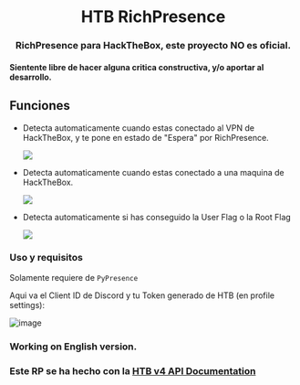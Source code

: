 <h1 align="center">HTB RichPresence</h1>
<h3 align="center">RichPresence para HackTheBox, este proyecto NO es oficial.</h3>
<h4>Sientente libre de hacer alguna critica constructiva, y/o aportar al desarrollo.</h4>

## Funciones

- Detecta automaticamente cuando estas conectado al VPN de HackTheBox, y te pone en estado de "Espera" por RichPresence.
  
  ![](https://i.imgur.com/lkAXh34.png)
  
- Detecta automaticamente cuando estas conectado a una maquina de HackTheBox.
  
  ![](https://i.imgur.com/Wvn9x3m.png)
  
- Detecta automaticamente si has conseguido la User Flag o la Root Flag
  
  ![](https://i.imgur.com/yJrS94P.png)

### Uso y requisitos

Solamente requiere de `PyPresence`

Aqui va el Client ID de Discord y tu Token generado de HTB (en profile settings):

![image](https://github.com/Pirrandi/htb-presence/assets/39172875/0ee75f6f-c7fb-416e-9766-4e0266453bea)


### Working on English version.
### Este RP se ha hecho con la [HTB v4 API Documentation](https://github.com/Propolisa/htb-api-docs)

